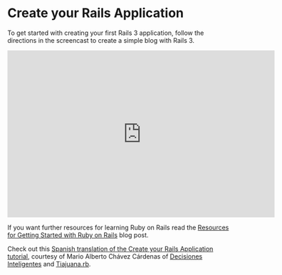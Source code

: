 # Create your Rails Application

To get started with creating your first Rails 3 application, follow the directions in the screencast to create a simple blog with Rails 3.

<html>
<iframe src="http://player.vimeo.com/video/10732081?portrait=0&amp;color=ffffff" width="600" height="375" frameborder="0"></iframe>
</html>

If you want further resources for learning Ruby on Rails read the [Resources for Getting Started with Ruby on Rails](http://www.engineyard.com/blog/2010/resources-for-getting-started-with-ruby-on-rails/) blog post.

Check out this [Spanish translation of the Create your Rails Application tutorial](http://www.decisionesinteligentes.com/guides/crear-aplicacion-ruby-rails), courtesy of Mario Alberto Chávez Cárdenas of [Decisiones Inteligentes](http://www.decisionesinteligentes.com/) and [Tiajuana.rb](http://tijuanarb.org/).